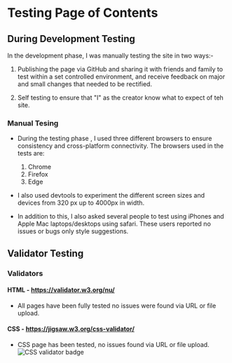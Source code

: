 # Testing Page of Contents
## **During Development Testing**
In the development phase, I was manually testing the site in two ways:-
    
1. Publishing the page via GitHub and sharing it with friends and family to test within a set controlled environment, and receive feedback on major and small changes that needed to be rectified.

1. Self testing to ensure that "I" as the creator know what to expect of teh site.

### **Manual Tesing**
* During the testing phase , I used three different browsers to ensure consistency and cross-platform connectivity. The browsers used in the tests are:

  1. Chrome
  2. Firefox  
  3. Edge

* I also used devtools to experiment the different screen sizes and devices from 320 px up to 4000px in width. 
* In addition to this, I also asked several people to test using iPhones and Apple Mac laptops/desktops using safari. These users reported no issues or bugs only style suggestions.


## **Validator Testing**

### **Validators**

#### **HTML** - https://validator.w3.org/nu/

* All pages have been fully tested no issues were found via URL or file upload.

#### **CSS** - https://jigsaw.w3.org/css-validator/

* CSS page has been tested, no issues found via URL or file upload.\
![CSS validator badge](https://jigsaw.w3.org/css-validator/images/vcss)

